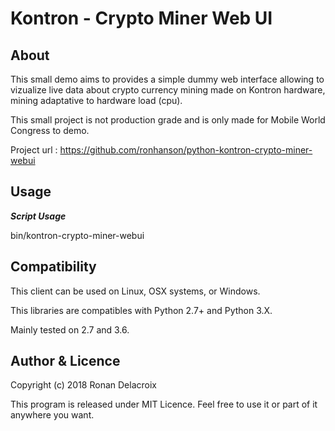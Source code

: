 Kontron - Crypto Miner Web UI
=============================

About
-----

This small demo aims to provides a simple dummy web interface allowing to vizualize live data about crypto currency mining made on Kontron hardware, mining adaptative to hardware load (cpu).

This small project is not production grade and is only made for Mobile World Congress to demo.

Project url : https://github.com/ronhanson/python-kontron-crypto-miner-webui


Usage
-----

***Script Usage***

bin/kontron-crypto-miner-webui


Compatibility
-------------

This client can be used on Linux, OSX systems, or Windows.

This libraries are compatibles with Python 2.7+ and Python 3.X.

Mainly tested on 2.7 and 3.6.


Author & Licence
----------------

Copyright (c) 2018 Ronan Delacroix

This program is released under MIT Licence. Feel free to use it or part of it anywhere you want.
 
